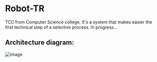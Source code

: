 # Robot-TR
TCC from Computer Science college. It's a system that makes easier the first technical step of a selective process. In progress...

## Architecture diagram:

![image](https://user-images.githubusercontent.com/47904819/131425947-bae16557-d349-489d-8d81-b2a79c2e8286.png)
